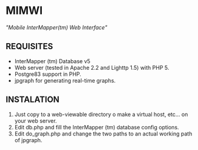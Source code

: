# MIMWI #

_"Mobile InterMapper(tm) Web Interface"_



## REQUISITES ##
  * InterMapper (tm) Database v5
  * Web server (tested in Apache 2.2 and Lighttp 1.5) with PHP 5.
  * Postgre83 support in PHP.
  * jpgraph for generating real-time graphs.

## INSTALATION ##
  1. Just copy to a web-viewable directory o make a virtual host, etc... on your web server.
  1. Edit db.php and fill the InterMapper (tm) database config options.
  1. Edit do\_graph.php and change the two paths to an actual working path of jpgraph.